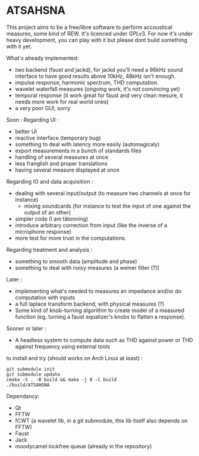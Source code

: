 # ATSAHSNA

This project aims to be a free/libre software to perform accoustical measures, some kind of REW.
It's licenced under GPLv3. For now it's under heavy development, you can play with it but please dont build something with it yet.

What's already implemented:
- two backend (faust and jackd), for jackd you'll need a 96kHz sound interface to have good results above 10kHz, 48kHz isn't enough.
- impulse response, harmonic spectrum, THD computation.
- wavelet waterfall measures (ongoing work, it's not convincing yet)
- temporal response (it work great for faust and very clean mesure, it needs more work for real world ones)
- a very poor GUI, sorry

Soon :
Regarding UI :
- better UI
- reactive interface (temporary bug)
- something to deal with latency more easily (automagicaly)
- export measurements in a bunch of standards files
- handling of several measures at once
- less franglish and proper translations
- having several measure displayed at once

Regarding IO and data acquisition :
- dealing with several input/output (to measure two channels at once for instance)
  - mixing soundcards (for instance to test the input of one against the output of an other)
- simpler code (I am tâtonning)
- introduce arbitrary correction from input (like the inverse of a microphone response)
- more test for more trust in the computations.

Regarding treatment and analysis :
- something to smooth data (amplitude and phase)
- something to deal with noisy measures (a weiner filter (?))


Later :
- Implementing what's needed to measures an impedance and/or do computation with inputs
- a full laplace transform backend, with physical measures (?)
- Some kind of knob-turning algorithm to create model of a measured function (eg, turning a faust equalizer's knobs to flatten a response).

Sooner or later :
- A headless system to compute data such as THD against power or THD against frequency using external tools


to install and try (should works on Arch Linux at least) :
```
git submodule init
git submodule update
cmake -S . -B build && make -j 8 -C build
./build/ATSAHSNA 
```

Dependancy:
* Qt
* FFTW
* fCWT (a wavelet lib, in a git submodule, this lib itself also depends on FFTW)
* Faust
* Jack
* moodycamel lockfree queue (already in the repository)
